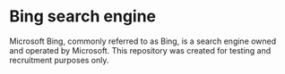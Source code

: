 # Bing search engine
Microsoft Bing, commonly referred to as Bing, is a search engine owned and operated by Microsoft.
This repository was created for testing and recruitment purposes only.
